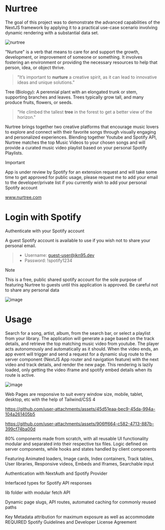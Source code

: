 # Nurtree 

The goal of this project was to demonstrate the advanced capabilities of the NextJS framework by applying it to a practical use-case scenario involving dynamic rendering with a substantial data set.

![nurtree](https://github.com/user-attachments/assets/8baa728f-1faa-4b67-97f7-076465fc868a)

"Nurture" is a verb that means to care for and support the growth, development, or improvement of someone or something. It involves fostering an environment or providing the necessary resources to help that person, idea, or object thrive.
> "It’s important to **nurture** a creative spirit, as it can lead to innovative ideas and unique solutions."

Tree (Biology): A perennial plant with an elongated trunk or stem, supporting branches and leaves. Trees typically grow tall, and many produce fruits, flowers, or seeds.
> "He climbed the tallest **tree** in the forest to get a better view of the horizon."

Nurtree brings together two creative platforms that encourage music lovers to explore and connect with their favorite songs through visually engaging and personalized experiences.
Blending together Youtube and Spotify API, Nurtree matches the top Music Videos to your chosen songs and will provide a curated music video playlist based on your personal Spotify Playlists. 


> [!IMPORTANT]
> App is under review by Spotify for an extension request and will take some time to get approved for public usage, please request me to add your email to the developer/private list if you currently wish to add your personal Spotify account

www.nurtree.com

# Login with Spotify
Authenticate with your Spotify account

A guest Spotify account is available to use if you wish not to share your personal email.
  > - Username: guest-user@jkn95.dev
  > - Password: !spotify1234

> [!NOTE]
> This is a free, public shared spotify account for the sole purpose of featuring Nurtree to guests until this application is approved. Be careful not to share any personal data

![image](https://github.com/user-attachments/assets/24a097af-402a-47c0-993b-1abd5a9c7a3a)

# Usage
Search for a song, artist, album, from the search bar, or select a playlist from your library. The application will generate a page based on the track details, and retrieve the top matching music video from youtube. The player acts autonomously and automatically as it should. When the video ends, an app event will trigger and send a request for a dynamic slug route to the server component (NextJS App router and navigation feature) with the next video and track details, and render the new page. This rendering is lazily loaded, only getting the video iframe and spotify embed details when its route is active.

![image](https://github.com/user-attachments/assets/920b7369-e8a3-4f14-9cda-81e4180f1c01)

Web Pages are responsive to suit every window size, mobile, tablet, desktop, etc with the help of Tailwind/CSS 4

https://github.com/user-attachments/assets/45d51eaa-bec9-45da-994a-104a261405b5

https://github.com/user-attachments/assets/906ff664-c582-4713-887b-399cf74ba00d

80% components made from scratch, with all reusable UI functionality modular and separated into their respective tsx files. Logic defined on server components, while hooks and states handled by client components

Featuring Animated loaders, Image cards, Index containers, Track tables, User libraries, Responsive videos, Embeds and Iframes, Searchable input

Authentication with NextAuth and Spotify Provider

Interfaced types for Spotify API responses

lib folder with modular fetch API

Dynamic page slugs, API routes, automated caching for commonly reused paths

Key Metadata attribution for maximum exposure as well as accommodate REQUIRED Spotify Guidelines and Developer License Agreement




